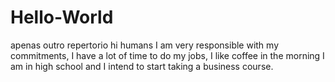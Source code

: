 # Hello-World
apenas outro repertorio
hi humans
I am very responsible with my commitments, I have a lot of time to do my jobs, I like coffee in the morning
I am in high school and I intend to start taking a business course.
